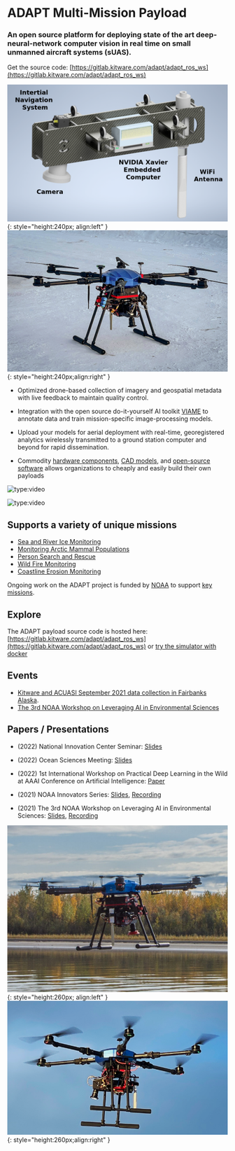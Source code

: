 # ADAPT Multi-Mission Payload

### An open source platform for deploying state of the art deep-neural-network computer vision in real time on small unmanned aircraft systems (sUAS).

Get the source code: [https://gitlab.kitware.com/adapt/adapt_ros_ws](https://gitlab.kitware.com/adapt/adapt_ros_ws)

![Payload CAD Rendering](img/adapt_payload_assembly.png){: style="height:240px; align:left" } ![sUAS](img/snow_img.png){: style="height:240px;align:right" }

* Optimized drone-based collection of imagery and geospatial metadata with live feedback to maintain quality control.

* Integration with the open source do-it-yourself AI toolkit [VIAME](https://www.viametoolkit.org/) to annotate data and train mission-specific image-processing models.

* Upload your models for aerial deployment with real-time, georegistered analytics wirelessly transmitted to a ground station computer and beyond for rapid dissemination.

* Commodity [hardware components](parts), [CAD models](https://github.com/Kitware/adapt/tree/main/cad), and [open-source software](https://gitlab.kitware.com/adapt/adapt_ros_ws) allows organizations to cheaply and easily build their own payloads

![type:video](https://player.vimeo.com/video/604889851)

![type:video](https://drive.google.com/file/d/1rCm8xzfHsqEW3gdkXYD2n6kDkvKZN5-w/view?resourcekey)

## Supports a variety of unique missions

* [Sea and River Ice Monitoring](ice_monitor.md)
* [Monitoring Arctic Mammal Populations](ice_seal.md)
* [Person Search and Rescue](search_and_rescue.md)
* [Wild Fire Monitoring](fire_monitoring.md)
* [Coastline Erosion Monitoring](coastline_monitoring.md)

Ongoing work on the ADAPT project is funded by [NOAA](https://www.noaa.gov/) to support [key missions](https://uas.noaa.gov/Portals/5/Docs/NOAA%20UAS%20Program%20Overview%2019Apr2019.pdf?ver=2019-04-22-144716-137).


## Explore
The ADAPT payload source code is hosted here: [https://gitlab.kitware.com/adapt/adapt_ros_ws](https://gitlab.kitware.com/adapt/adapt_ros_ws) or
[try the simulator with docker](https://gitlab.kitware.com/adapt/adapt/-/tree/master/AirSim)

## Events
* [Kitware and ACUASI September 2021 data collection in Fairbanks Alaska](sept_2021_collects.md).
* [The 3rd NOAA Workshop on Leveraging AI in Environmental Sciences](https://2021noaaaiworkshop.sched.com/info)

## Papers / Presentations
* (2022) National Innovation Center Seminar: [Slides](https://docs.google.com/presentation/d/1Z0FEdAjt3vTNZYKwsOXEP_GBd8f6RWV7H0KD1kT_Cfg/edit?usp=sharing)

* (2022) Ocean Sciences Meeting: [Slides](https://docs.google.com/presentation/d/15Ib9vKES6aAzlCuejUdRuDkyPnBcADa_OHr9GyepWBY/edit?usp=sharing)

* (2022) 1st International Workshop on Practical Deep Learning in the Wild at AAAI Conference on Artificial Intelligence: [Paper](https://arxiv.org/abs/2201.10366)

* (2021) NOAA Innovators Series: [Slides](https://docs.google.com/presentation/d/1Bp65DTJMgateIyRNzrCvjfHrLshqS3AUaba3lLGbTts/edit?usp=sharing), [Recording](https://www.youtube.com/watch?v=eD95Di6B5wo&t=1735s)
* (2021) The 3rd NOAA Workshop on Leveraging AI in Environmental Sciences: [Slides](https://docs.google.com/presentation/d/1PMgJrYxrqMtuJYR-xiAdFsjSSQt90_XOcYZ5pRXP4sk/edit#slide=id.p), [Recording](https://drive.google.com/file/d/1BI0qeIOw7TK262lNJzK_m3XIJd-RSvQn/view?usp=sharing)


![sUAS](img/ondrone.png){: style="height:260px; align:left" } ![sUAS](img/ondrone2.png){: style="height:260px;align:right" }
